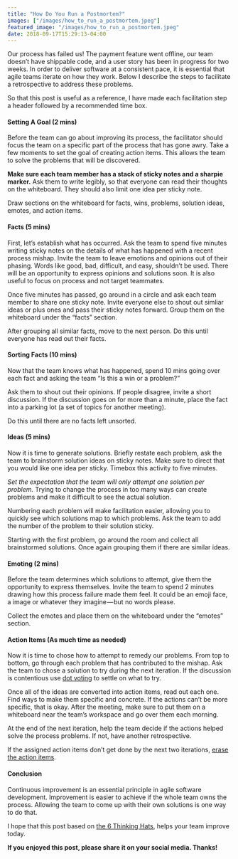```yaml
---
title: "How Do You Run a Postmortem?"
images: ["/images/how_to_run_a_postmortem.jpeg"]
featured_image: "/images/how_to_run_a_postmortem.jpeg"
date: 2018-09-17T15:29:13-04:00
---
```


Our process has failed us! The payment feature went offline, our team doesn’t have shippable code, and a user story has been in progress for two weeks. In order to deliver software at a consistent pace, it is essential that agile teams iterate on how they work. Below I describe the steps to facilitate a retrospective to address these problems.

So that this post is useful as a reference, I have made each facilitation step a header followed by a recommended time box.

#### Setting A Goal (2 mins)

Before the team can go about improving its process, the facilitator should focus the team on a specific part of the process that has gone awry. Take a few moments to set the goal of creating action items. This allows the team to solve the problems that will be discovered.

**Make sure each team member has a stack of sticky notes and a sharpie marker.** Ask them to write legibly, so that everyone can read their thoughts on the whiteboard. They should also limit one idea per sticky note.

Draw sections on the whiteboard for facts, wins, problems, solution ideas, emotes, and action items.

#### Facts (5 mins)

First, let’s establish what has occurred. Ask the team to spend five minutes writing sticky notes on the details of what has happened with a recent process mishap. Invite the team to leave emotions and opinions out of their phasing. Words like good, bad, difficult, and easy, shouldn’t be used. There will be an opportunity to express opinions and solutions soon. It is also useful to focus on process and not target teammates.

Once five minutes has passed, go around in a circle and ask each team member to share one sticky note. Invite everyone else to shout out simliar ideas or plus ones and pass their sticky notes forward. Group them on the whiteboard under the “facts” section.

After grouping all similar facts, move to the next person. Do this until everyone has read out their facts.

#### **Sorting Facts (10 mins)**

Now that the team knows what has happened, spend 10 mins going over each fact and asking the team “Is this a win or a problem?”

Ask them to shout out their opinions. If people disagree, invite a short discussion. If the discussion goes on for more than a minute, place the fact into a parking lot (a set of topics for another meeting).

Do this until there are no facts left unsorted.

#### **Ideas (5 mins)**

Now it is time to generate solutions. Briefly restate each problem, ask the team to brainstorm solution ideas on sticky notes. Make sure to direct that you would like one idea per sticky. Timebox this activity to five minutes.

_Set the expectation that the team will only attempt one solution per problem._ Trying to change the process in too many ways can create problems and make it difficult to see the actual solution.

Numbering each problem will make facilitation easier, allowing you to quickly see which solutions map to which problems. Ask the team to add the number of the problem to their solution sticky.

Starting with the first problem, go around the room and collect all brainstormed solutions. Once again grouping them if there are similar ideas.

#### Emoting (2 mins)

Before the team determines which solutions to attempt, give them the opportunity to express themselves. Invite the team to spend 2 minutes drawing how this process failure made them feel. It could be an emoji face, a image or whatever they imagine — but no words please.

Collect the emotes and place them on the whiteboard under the “emotes” section.

#### Action Items (As much time as needed)

Now it is time to chose how to attempt to remedy our problems. From top to bottom, go through each problem that has contributed to the mishap. Ask the team to chose a solution to try during the next iteration. If the discussion is contentious use [dot voting](http://www.funretrospectives.com/dot-voting/) to settle on what to try.

Once all of the ideas are converted into action items, read out each one. Find ways to make them specific and concrete. If the actions can’t be more specific, that is okay. After the meeting, make sure to put them on a whiteboard near the team’s workspace and go over them each morning.

At the end of the next iteration, help the team decide if the actions helped solve the process problems. If not, have another retrospective.

If the assigned action items don’t get done by the next two iterations, [erase the action items](https://medium.com/@ssolomon/why-you-should-erase-your-teams-todo-list-7c595a614d0a).

#### Conclusion

Continuous improvement is an essential principle in agile software development. Improvement is easier to achieve if the whole team owns the process. Allowing the team to come up with their own solutions is one way to do that.

I hope that this post based on [the 6 Thinking Hats](http://www.retrospectivewiki.org/index.php?title=6_Thinking_Hats_Retrospective), helps your team improve today.

**If you enjoyed this post, please share it on your social media. Thanks!**